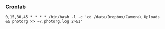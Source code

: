 

### Crontab

    0,15,30,45 * * * * /bin/bash -l -c 'cd /data/Dropbox/Camera\ Uploads && photorg >> ~/.photorg.log 2>&1'

